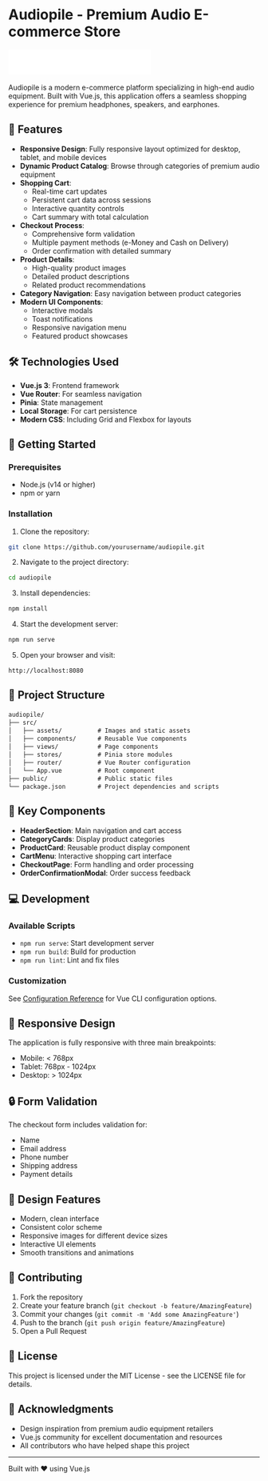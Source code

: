 # Audiopile - Premium Audio E-commerce Store

![Audiopile Logo](src/assets/shared/desktop/logo.svg)

Audiopile is a modern e-commerce platform specializing in high-end audio equipment. Built with Vue.js, this application offers a seamless shopping experience for premium headphones, speakers, and earphones.

## 🌟 Features

- **Responsive Design**: Fully responsive layout optimized for desktop, tablet, and mobile devices
- **Dynamic Product Catalog**: Browse through categories of premium audio equipment
- **Shopping Cart**: 
  - Real-time cart updates
  - Persistent cart data across sessions
  - Interactive quantity controls
  - Cart summary with total calculation
- **Checkout Process**:
  - Comprehensive form validation
  - Multiple payment methods (e-Money and Cash on Delivery)
  - Order confirmation with detailed summary
- **Product Details**:
  - High-quality product images
  - Detailed product descriptions
  - Related product recommendations
- **Category Navigation**: Easy navigation between product categories
- **Modern UI Components**:
  - Interactive modals
  - Toast notifications
  - Responsive navigation menu
  - Featured product showcases

## 🛠️ Technologies Used

- **Vue.js 3**: Frontend framework
- **Vue Router**: For seamless navigation
- **Pinia**: State management
- **Local Storage**: For cart persistence
- **Modern CSS**: Including Grid and Flexbox for layouts

## 🚀 Getting Started

### Prerequisites

- Node.js (v14 or higher)
- npm or yarn

### Installation

1. Clone the repository:
```bash
git clone https://github.com/yourusername/audiopile.git
```

2. Navigate to the project directory:
```bash
cd audiopile
```

3. Install dependencies:
```bash
npm install
```

4. Start the development server:
```bash
npm run serve
```

5. Open your browser and visit:
```
http://localhost:8080
```

## 📁 Project Structure

```
audiopile/
├── src/
│   ├── assets/          # Images and static assets
│   ├── components/      # Reusable Vue components
│   ├── views/           # Page components
│   ├── stores/          # Pinia store modules
│   ├── router/          # Vue Router configuration
│   └── App.vue          # Root component
├── public/              # Public static files
└── package.json         # Project dependencies and scripts
```

## 🎯 Key Components

- **HeaderSection**: Main navigation and cart access
- **CategoryCards**: Display product categories
- **ProductCard**: Reusable product display component
- **CartMenu**: Interactive shopping cart interface
- **CheckoutPage**: Form handling and order processing
- **OrderConfirmationModal**: Order success feedback

## 💻 Development

### Available Scripts

- `npm run serve`: Start development server
- `npm run build`: Build for production
- `npm run lint`: Lint and fix files

### Customization

See [Configuration Reference](https://cli.vuejs.org/config/) for Vue CLI configuration options.

## 📱 Responsive Design

The application is fully responsive with three main breakpoints:
- Mobile: < 768px
- Tablet: 768px - 1024px
- Desktop: > 1024px

## 🔒 Form Validation

The checkout form includes validation for:
- Name
- Email address
- Phone number
- Shipping address
- Payment details

## 🎨 Design Features

- Modern, clean interface
- Consistent color scheme
- Responsive images for different device sizes
- Interactive UI elements
- Smooth transitions and animations

## 🤝 Contributing

1. Fork the repository
2. Create your feature branch (`git checkout -b feature/AmazingFeature`)
3. Commit your changes (`git commit -m 'Add some AmazingFeature'`)
4. Push to the branch (`git push origin feature/AmazingFeature`)
5. Open a Pull Request

## 📄 License

This project is licensed under the MIT License - see the LICENSE file for details.

## 🙏 Acknowledgments

- Design inspiration from premium audio equipment retailers
- Vue.js community for excellent documentation and resources
- All contributors who have helped shape this project

---

Built with ❤️ using Vue.js
